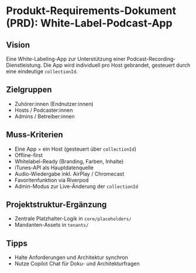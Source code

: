 # Produkt-Requirements-Dokument (PRD): White-Label-Podcast-App

## Vision
Eine White-Labeling-App zur Unterstützung einer Podcast-Recording-Dienstleistung. Die App wird individuell pro Host gebrandet, gesteuert durch eine eindeutige `collectionId`.

## Zielgruppen
- Zuhörer:innen (Endnutzer:innen)
- Hosts / Podcaster:innen
- Admins / Betreiber:innen

## Muss-Kriterien
- Eine App = ein Host (gesteuert über `collectionId`)
- Offline-first
- Whitelabel-Ready (Branding, Farben, Inhalte)
- iTunes-API als Hauptdatenquelle
- Audio-Wiedergabe inkl. AirPlay / Chromecast
- Favoritenfunktion via Riverpod
- Admin-Modus zur Live-Änderung der `collectionId`

## Projektstruktur-Ergänzung
- Zentrale Platzhalter-Logik in `core/placeholders/`
- Mandanten-Assets in `tenants/`

## Tipps
- Halte Anforderungen und Architektur synchron
- Nutze Copilot Chat für Doku- und Architekturfragen
